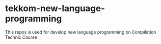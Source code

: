 # tekkom-new-language-programming
This repos is used for develop new language programming on Compilation Technic Course
